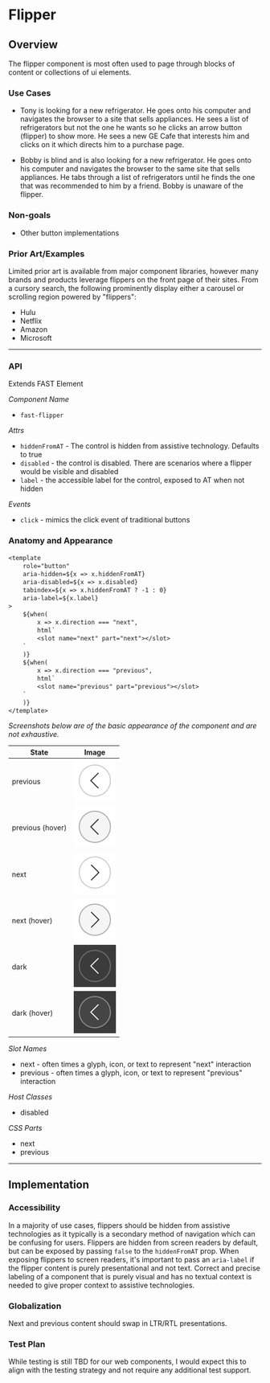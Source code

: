 # Flipper

## Overview

The flipper component is most often used to page through blocks of content or collections of ui elements.

### Use Cases
- Tony is looking for a new refrigerator. He goes onto his computer and navigates the browser to a site that sells appliances. He sees a list of refrigerators but not the one he wants so he clicks an arrow button (flipper) to show more. He sees a new GE Cafe that interests him and clicks on it which directs him to a purchase page.

- Bobby is blind and is also looking for a new refrigerator. He goes onto his computer and navigates the browser to the same site that sells appliances. He tabs through a list of refrigerators until he finds the one that was recommended to him by a friend. Bobby is unaware of the flipper.

### Non-goals
- Other button implementations

### Prior Art/Examples
Limited prior art is available from major component libraries, however many brands and products leverage flippers on the front page of their sites. From a cursory search, the following prominently display either a carousel or scrolling region powered by "flippers":
- Hulu
- Netflix
- Amazon
- Microsoft

---


### API

Extends FAST Element

*Component Name*
- `fast-flipper`

*Attrs*
- `hiddenFromAT` - The control is hidden from assistive technology. Defaults to true
- `disabled` - the control is disabled. There are scenarios where a flipper would be visible and disabled
- `label` - the accessible label for the control, exposed to AT when not hidden

*Events*
- `click` - mimics the click event of traditional buttons

### Anatomy and Appearance

```
<template
    role="button" 
    aria-hidden=${x => x.hiddenFromAT}
    aria-disabled=${x => x.disabled}
    tabindex=${x => x.hiddenFromAT ? -1 : 0}
    aria-label=${x.label}
>
    ${when(
        x => x.direction === "next",
        html`
        <slot name="next" part="next"></slot>
    `
    )}
    ${when(
        x => x.direction === "previous",
        html`
        <slot name="previous" part="previous"></slot>
    `
    )}
</template>
```


*Screenshots below are of the basic appearance of the component and are not exhaustive.*

| State | Image |
| ----- | ----- |
| previous | ![](./images/previous.png) |
| previous (hover) | ![](./images/previous-hover.png)
| next | ![](./images/next.png)
| next (hover) | ![](./images/next-hover.png)
| dark | ![](./images/previous-dark.png)
| dark (hover) | ![](./images/previous-dark-hover.png)

*Slot Names*
- next - often times a glyph, icon, or text to represent "next" interaction
- previous - often times a glyph, icon, or text to represent "previous" interaction

*Host Classes*
- disabled

*CSS Parts*
- next
- previous

---

## Implementation

### Accessibility

In a majority of use cases, flippers should be hidden from assistive technologies as it typically is a secondary method of navigation which can be confusing for users. Flippers are hidden from screen readers by default, but can be exposed by passing `false` to the `hiddenFromAT` prop. When exposing flippers to screen readers, it's important to pass an `aria-label` if the flipper content is purely presentational and not text. Correct and precise labeling of a component that is purely visual and has no textual context is needed to give proper context to assistive technologies.

### Globalization

Next and previous content should swap in LTR/RTL presentations.

### Test Plan

While testing is still TBD for our web components, I would expect this to align with the testing strategy and not require any additional test support.